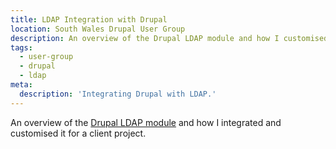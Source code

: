 ```yaml
---
title: LDAP Integration with Drupal
location: South Wales Drupal User Group
description: An overview of the Drupal LDAP module and how I customised it for a client project.
tags:
  - user-group
  - drupal
  - ldap
meta:
  description: 'Integrating Drupal with LDAP.'
---
```

An overview of the [Drupal LDAP module](https://www.drupal.org/project/ldap) and how I integrated and customised it for a client project.
